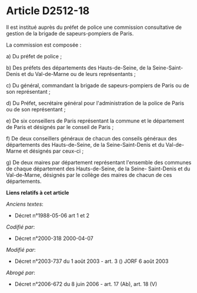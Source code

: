 # Article D2512-18

Il est institué auprès du préfet de police une commission consultative de gestion de la brigade de sapeurs-pompiers de Paris.

La commission est composée :

a) Du préfet de police ;

b) Des préfets des départements des Hauts-de-Seine, de la Seine-Saint-Denis et du Val-de-Marne ou de leurs représentants ;

c) Du général, commandant la brigade de sapeurs-pompiers de Paris ou de son représentant ;

d) Du Préfet, secrétaire général pour l'administration de la police de Paris ou de son représentant ;

e) De six conseillers de Paris représentant la commune et le département de Paris et désignés par le conseil de Paris ;

f) De deux conseillers généraux de chacun des conseils généraux des départements des Hauts-de-Seine, de la Seine-Saint-Denis
et du Val-de-Marne et désignés par ceux-ci ;

g) De deux maires par département représentant l'ensemble des communes de chaque département des Hauts-de-Seine, de la Seine-
Saint-Denis et du Val-de-Marne, désignés par le collège des maires de chacun de ces départements.

**Liens relatifs à cet article**

_Anciens textes_:

  - Décret n°1988-05-06 art 1 et 2

_Codifié par_:

  - Décret n°2000-318 2000-04-07

_Modifié par_:

  - Décret n°2003-737 du 1 août 2003 - art. 3 () JORF 6 août 2003

_Abrogé par_:

  - Décret n°2006-672 du 8 juin 2006 - art. 17 (Ab), art. 18 (V)

